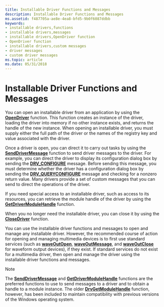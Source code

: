 ```yaml
---
title: Installable Driver Functions and Messages
description: Installable Driver Functions and Messages
ms.assetid: f487705a-ae8e-4ea8-bfd5-9b0f6087ddbb
keywords:
- installable drivers,functions
- installable drivers,messages
- installable drivers,OpenDriver function
- OpenDriver function
- installable drivers,custom messages
- driver messages
- custom driver messages
ms.topic: article
ms.date: 05/31/2018
---
```


# Installable Driver Functions and Messages

You can open an installable driver from an application by using the [**OpenDriver**](https://msdn.microsoft.com/library/Dd743639(v=VS.85).aspx) function. This function creates an instance of the driver, loading the driver into memory if no other instance exists, and returns the handle of the new instance. When opening an installable driver, you must supply either the full path of the driver or the names of the registry key and value associated with the driver.

Once a driver is open, you can direct it to carry out tasks by using the [**SendDriverMessage**](https://msdn.microsoft.com/library/Dd798653(v=VS.85).aspx) function to send driver messages to the driver. For example, you can direct the driver to display its configuration dialog box by sending the [**DRV\_CONFIGURE**](drv-configure.md) message. Before sending this message, you must determine whether the driver has a configuration dialog box by sending the [**DRV\_QUERYCONFIGURE**](drv-queryconfigure.md) message and checking for a nonzero return value. Many drivers provide a set of custom messages that you can send to direct the operations of the driver.

If you need special access to an installable driver, such as access to its resources, you can retrieve the module handle of the driver by using the [**GetDriverModuleHandle**](https://msdn.microsoft.com/library/Dd797983(v=VS.85).aspx) function.

When you no longer need the installable driver, you can close it by using the [**CloseDriver**](https://msdn.microsoft.com/library/Dd797785(v=VS.85).aspx) function.

You can use the installable driver functions and messages to open and manage any installable driver. However, the recommended course of action for opening and managing multimedia devices is to first use standard services (such as [**waveOutOpen**](https://msdn.microsoft.com/library/Dd743866(v=VS.85).aspx), [**waveOutMessage**](https://msdn.microsoft.com/library/Dd743865(v=VS.85).aspx), and [**waveOutClose**](https://msdn.microsoft.com/library/Dd743856(v=VS.85).aspx) for waveform output devices), if they exist. If standard services do not exist for a multimedia driver, then open and manage the driver using the installable driver functions and messages.

> [!Note]  
> The [**SendDriverMessage**](https://msdn.microsoft.com/library/Dd798653(v=VS.85).aspx) and [**GetDriverModuleHandle**](https://msdn.microsoft.com/library/Dd797983(v=VS.85).aspx) functions are the preferred functions to use to send messages to a driver and to obtain a handle to a module instance. The older [**DrvGetModuleHandle**](https://msdn.microsoft.com/library/Dd797924(v=VS.85).aspx) function, however, has been included to maintain compatibility with previous versions of the Windows operating system.

 

 

 





